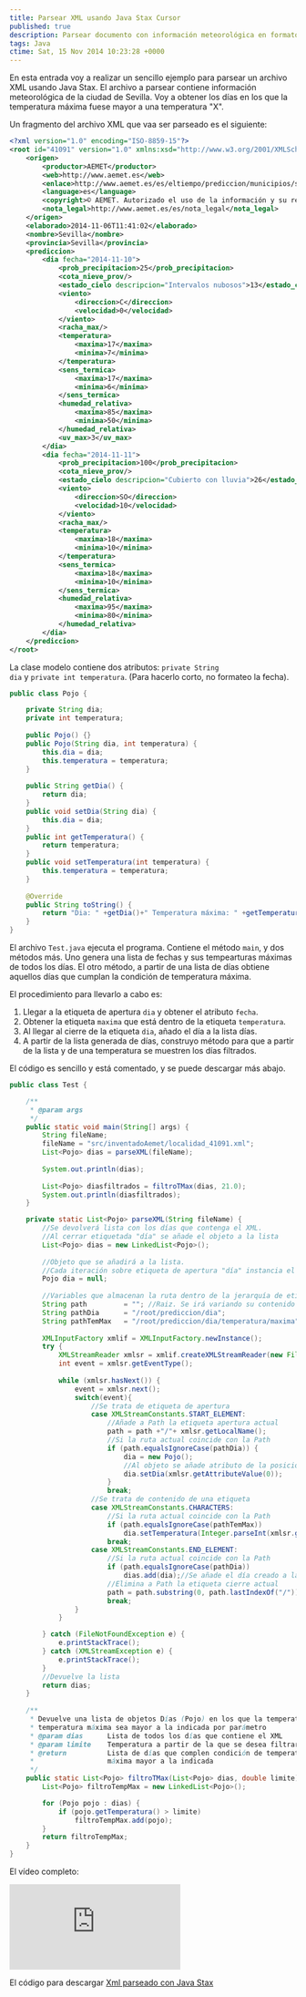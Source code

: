 ```yaml
---
title: Parsear XML usando Java Stax Cursor
published: true
description: Parsear documento con información meteorológica en formato XML con Java usando Stax Cursor
tags: Java
ctime: Sat, 15 Nov 2014 10:23:28 +0000
---
```


En esta entrada voy a realizar un sencillo ejemplo para parsear un archivo XML usando Java Stax. El archivo a parsear contiene información meteorológica de la ciudad de Sevilla. Voy a obtener los días en los que la temperatura máxima fuese mayor a una temperatura "X".

Un fragmento del archivo XML que vaa ser parseado es el siguiente:

```xml
<?xml version="1.0" encoding="ISO-8859-15"?>
<root id="41091" version="1.0" xmlns:xsd="http://www.w3.org/2001/XMLSchema" xmlns:xsi="http://www.w3.org/2001/XMLSchema-instance" xsi:noNamespaceSchemaLocation="http://www.aemet.es/xsd/localidades.xsd">
	<origen>
		<productor>AEMET</productor>
		<web>http://www.aemet.es</web>
		<enlace>http://www.aemet.es/es/eltiempo/prediccion/municipios/sevilla-id41091</enlace>
		<language>es</language>
		<copyright>© AEMET. Autorizado el uso de la información y su reproducción citando a AEMET como autora de la misma.</copyright>
		<nota_legal>http://www.aemet.es/es/nota_legal</nota_legal>
	</origen>
	<elaborado>2014-11-06T11:41:02</elaborado>
	<nombre>Sevilla</nombre>
	<provincia>Sevilla</provincia>
	<prediccion>
		<dia fecha="2014-11-10">
			<prob_precipitacion>25</prob_precipitacion>
			<cota_nieve_prov/>
			<estado_cielo descripcion="Intervalos nubosos">13</estado_cielo>
			<viento>
				<direccion>C</direccion>
				<velocidad>0</velocidad>
			</viento>
			<racha_max/>
			<temperatura>
				<maxima>17</maxima>
				<minima>7</minima>
			</temperatura>
			<sens_termica>
				<maxima>17</maxima>
				<minima>6</minima>
			</sens_termica>
			<humedad_relativa>
				<maxima>85</maxima>
				<minima>50</minima>
			</humedad_relativa>
			<uv_max>3</uv_max>
		</dia>
		<dia fecha="2014-11-11">
			<prob_precipitacion>100</prob_precipitacion>
			<cota_nieve_prov/>
			<estado_cielo descripcion="Cubierto con lluvia">26</estado_cielo>
			<viento>
				<direccion>SO</direccion>
				<velocidad>10</velocidad>
			</viento>
			<racha_max/>
			<temperatura>
				<maxima>18</maxima>
				<minima>10</minima>
			</temperatura>
			<sens_termica>
				<maxima>18</maxima>
				<minima>10</minima>
			</sens_termica>
			<humedad_relativa>
				<maxima>95</maxima>
				<minima>80</minima>
			</humedad_relativa>
		</dia>
	</prediccion>
</root>
```

La clase modelo contiene dos atributos: <code>private String dia</code> y <code>private int temperatura</code>. (Para hacerlo corto, no formateo la fecha).

```java
public class Pojo {

	private String dia;
	private int temperatura;
	
	public Pojo() {}
	public Pojo(String dia, int temperatura) {
		this.dia = dia;
		this.temperatura = temperatura;
	}
	
	public String getDia() {
		return dia;
	}
	public void setDia(String dia) {
		this.dia = dia;
	}
	public int getTemperatura() {
		return temperatura;
	}
	public void setTemperatura(int temperatura) {
		this.temperatura = temperatura;
	}
	
	@Override
	public String toString() {
		return "Dia: " +getDia()+" Temperatura máxima: " +getTemperatura();
	}
}
```

El archivo <code>Test.java</code> ejecuta el programa. Contiene el método <code>main</code>, y dos métodos más. Uno genera una lista de fechas y sus tempearturas máximas de todos los días. El otro método, a partir de una lista de días obtiene aquellos días que cumplan la condición de temperatura máxima.

El procedimiento para llevarlo a cabo es:

<ol class="list-bullets">
	<li>Llegar a la etiqueta de apertura <code>dia</code> y obtener el atributo <code>fecha</code>.</li>
	<li>Obtener la etiqueta <code>maxima</code> que está dentro de la etiqueta <code>temperatura</code>.</li>
	<li>Al llegar al cierre de la etiqueta <code>dia</code>, añado el día a la lista días.</li>
	<li>A partir de la lista generada de días, construyo método para que a partir de la lista y de una temperatura se muestren los días filtrados.</li>
</ol>

El código es sencillo y está comentado, y se puede descargar más abajo.

```java
public class Test {

	/**
	 * @param args
	 */
	public static void main(String[] args) {
		String fileName;
		fileName = "src/inventadoAemet/localidad_41091.xml";
		List<Pojo> dias = parseXML(fileName);
		
		System.out.println(dias);
		
		List<Pojo> diasfiltrados = filtroTMax(dias, 21.0);
		System.out.println(diasfiltrados);		
	}

	private static List<Pojo> parseXML(String fileName) {
		//Se devolverá lista con los días que contenga el XML.
		//Al cerrar etiquetada "día" se añade el objeto a la lista
		List<Pojo> dias = new LinkedList<Pojo>();
		
		//Objeto que se añadirá a la lista.
		//Cada iteración sobre etiqueta de apertura "día" instancia el objeto
		Pojo dia = null;
		
		//Variables que almacenan la ruta dentro de la jerarquía de etiquetas
		String path			= ""; //Raiz. Se irá variando su contenido
		String pathDia		= "/root/prediccion/dia";
		String pathTemMax	= "/root/prediccion/dia/temperatura/maxima";
		
		XMLInputFactory xmlif = XMLInputFactory.newInstance();
		try {
			XMLStreamReader xmlsr = xmlif.createXMLStreamReader(new FileInputStream(fileName));
			int event = xmlsr.getEventType();
			
			while (xmlsr.hasNext()) {
				event = xmlsr.next();
				switch(event){
					//Se trata de etiqueta de apertura
					case XMLStreamConstants.START_ELEMENT:
						//Añade a Path la etiqueta apertura actual
						path = path +"/"+ xmlsr.getLocalName();
						//Si la ruta actual coincide con la Path
						if (path.equalsIgnoreCase(pathDia)) {
							dia = new Pojo();
							//Al objeto se añade atributo de la posición "0"
							dia.setDia(xmlsr.getAttributeValue(0));
						}
						break;
					//Se trata de contenido de una etiqueta
					case XMLStreamConstants.CHARACTERS:
						//Si la ruta actual coincide con la Path
						if (path.equalsIgnoreCase(pathTemMax))
							dia.setTemperatura(Integer.parseInt(xmlsr.getText()));
						break;
					case XMLStreamConstants.END_ELEMENT:
						//Si la ruta actual coincide con la Path
						if (path.equalsIgnoreCase(pathDia))
							dias.add(dia);//Se añade el día creado a la lista
						//Elimina a Path la etiqueta cierre actual
						path = path.substring(0, path.lastIndexOf("/"));
						break;
				}				
			}

		} catch (FileNotFoundException e) {
			e.printStackTrace();
		} catch (XMLStreamException e) {
			e.printStackTrace();
		}
		//Devuelve la lista
		return dias;
	}
	
	/**
	 * Devuelve una lista de objetos Días (Pojo) en los que la temperatura
	 * temperatura máxima sea mayor a la indicada por parámetro
	 * @param dias		Lista de todos los días que contiene el XML
	 * @param limite	Temperatura a partir de la que se desea filtrar
	 * @return			Lista de días que complen condición de temperatura
	 * 					máxima mayor a la indicada
	 */
	public static List<Pojo> filtroTMax(List<Pojo> dias, double limite){
		List<Pojo> filtroTempMax = new LinkedList<Pojo>();

		for (Pojo pojo : dias) {
			if (pojo.getTemperatura() > limite)
				filtroTempMax.add(pojo);
		}
		return filtroTempMax;
	}
}
```

El vídeo completo:

<div class="ratio-16-9">
    <iframe title="Parsear XML usando Java Stax Cursor" type="text/html" src="http://www.youtube.com/embed/zcmtlgPULFU?autoplay=0&origin=https://ivanalbizu.eu/" frameborder="0"></iframe>
</div>

El código para descargar [Xml parseado con Java Stax](https://db.tt/SMYeYC6o "Código Xml parseado con Java Stax")